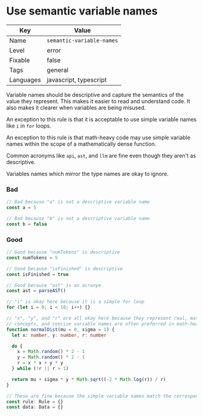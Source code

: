 # Use semantic variable names

| Key       | Value                     |
| --------- | ------------------------- |
| Name      | `semantic-variable-names` |
| Level     | error                     |
| Fixable   | false                     |
| Tags      | general                   |
| Languages | javascript, typescript    |

Variable names should be descriptive and capture the semantics of the value they represent. This makes it easier to read and understand code. It also makes it clearer when variables are being misused.

An exception to this rule is that it is acceptable to use simple variable names like `i` in `for` loops.

An exception to this rule is that math-heavy code may use simple variable names within the scope of a mathematically dense function.

Common acronyms like `api`, `ast`, and `llm` are fine even though they aren't as descriptive.

Variables names which mirror the type names are okay to ignore.

### Bad

```ts
// Bad because "a" is not a descriptive variable name
const a = 5

// Bad because "b" is not a descriptive variable name
const b = false
```

### Good

```ts
// Good because "numTokens" is descriptive
const numTokens = 5

// Good because "isFinished" is descriptive
const isFinished = true

// Good because "ast" is an acronym
const ast = parseAST()
```

```ts
// "i" is okay here because it is a simple for loop
for (let i = 0; i < 10; i++) {}
```

```ts
// "x", "y", and "r" are all okay here because they represent real, mathematical
// concepts, and concise variable names are often preferred in math-heavy code.
function normalDist(mu = 0, sigma = 1) {
  let x: number, y: number, r: number

  do {
    x = Math.random() * 2 - 1
    y = Math.random() * 2 - 1
    r = x * x + y * y
  } while (!r || r > 1)

  return mu + sigma * y * Math.sqrt((-2 * Math.log(r)) / r)
}
```

```ts
// These are fine because the simple variable names match the corresponding type names.
const rule: Rule = {}
const data: Data = {}
```
